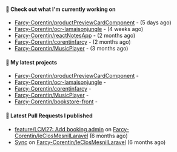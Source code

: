 #### 👷 Check out what I'm currently working on

- [Farcy-Corentin/productPreviewCardComponent](https://github.com/Farcy-Corentin/productPreviewCardComponent) -  (5 days ago)
- [Farcy-Corentin/ocr-lamaisonjungle](https://github.com/Farcy-Corentin/ocr-lamaisonjungle) -  (4 weeks ago)
- [Farcy-Corentin/reactNotesApp](https://github.com/Farcy-Corentin/reactNotesApp) -  (2 months ago)
- [Farcy-Corentin/corentinfarcy](https://github.com/Farcy-Corentin/corentinfarcy) -  (2 months ago)
- [Farcy-Corentin/MusicPlayer](https://github.com/Farcy-Corentin/MusicPlayer) -  (3 months ago)

#### 🌱 My latest projects

- [Farcy-Corentin/productPreviewCardComponent](https://github.com/Farcy-Corentin/productPreviewCardComponent) - 
- [Farcy-Corentin/ocr-lamaisonjungle](https://github.com/Farcy-Corentin/ocr-lamaisonjungle) - 
- [Farcy-Corentin/corentinfarcy](https://github.com/Farcy-Corentin/corentinfarcy) - 
- [Farcy-Corentin/MusicPlayer](https://github.com/Farcy-Corentin/MusicPlayer) - 
- [Farcy-Corentin/bookstore-front](https://github.com/Farcy-Corentin/bookstore-front) - 

#### 🔨 Latest Pull Requests I published

- [feature/LCM27: Add booking admin](https://github.com/Farcy-Corentin/leClosMesnilLaravel/pull/18) on [Farcy-Corentin/leClosMesnilLaravel](https://github.com/Farcy-Corentin/leClosMesnilLaravel) (6 months ago)
- [Sync](https://github.com/Farcy-Corentin/leClosMesnilLaravel/pull/13) on [Farcy-Corentin/leClosMesnilLaravel](https://github.com/Farcy-Corentin/leClosMesnilLaravel) (6 months ago)